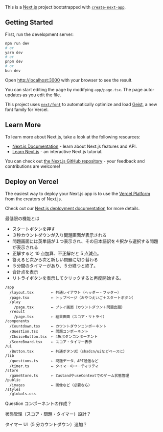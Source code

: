 This is a [Next.js](https://nextjs.org) project bootstrapped with [`create-next-app`](https://nextjs.org/docs/app/api-reference/cli/create-next-app).

## Getting Started

First, run the development server:

```bash
npm run dev
# or
yarn dev
# or
pnpm dev
# or
bun dev
```

Open [http://localhost:3000](http://localhost:3000) with your browser to see the result.

You can start editing the page by modifying `app/page.tsx`. The page auto-updates as you edit the file.

This project uses [`next/font`](https://nextjs.org/docs/app/building-your-application/optimizing/fonts) to automatically optimize and load [Geist](https://vercel.com/font), a new font family for Vercel.

## Learn More

To learn more about Next.js, take a look at the following resources:

- [Next.js Documentation](https://nextjs.org/docs) - learn about Next.js features and API.
- [Learn Next.js](https://nextjs.org/learn) - an interactive Next.js tutorial.

You can check out [the Next.js GitHub repository](https://github.com/vercel/next.js) - your feedback and contributions are welcome!

## Deploy on Vercel

The easiest way to deploy your Next.js app is to use the [Vercel Platform](https://vercel.com/new?utm_medium=default-template&filter=next.js&utm_source=create-next-app&utm_campaign=create-next-app-readme) from the creators of Next.js.

Check out our [Next.js deployment documentation](https://nextjs.org/docs/app/building-your-application/deploying) for more details.

最低限の機能とは

- スタートボタンを押す
- ３秒カウントダウンが入り問題画面が表示される
- 問題画面には英単語が１つ表示され、その日本語訳を４択から選択する問題が表示される
- 正解すると 10 点加算、不正解だと 5 点減点。
- 答えると次から次と新しい問題に切り替わる
- ５分間のタイマーがあり、５分経つと終了。
- 合計点を表示
- リトライボタンを表示してクリックすると再度開始する。

```
/app
  /layout.tsx        ← 共通レイアウト（ヘッダー・フッター）
  /page.tsx          ← トップページ（おやつえいご＋スタートボタン）
  /play
    /page.tsx        ← プレイ画面（カウントダウン＋問題出題）
  /result
    /page.tsx        ← 結果画面（スコア・リトライ）
/components
  /Countdown.tsx     ← カウントダウンコンポーネント
  /Question.tsx      ← 問題コンポーネント
  /ChoiceButton.tsx  ← 4択ボタンコンポーネント
  /ScoreBoard.tsx    ← スコア・タイマー表示
/ui
  /Button.tsx        ← 共通ボタンUI（shadcn/uiなどベースに）
/lib
  /questions.ts      ← 問題データ、API通信など
  /timer.ts          ← タイマーのユーティリティ
/store
  /gameStore.ts      ← ZustandやuseContextでのゲーム状態管理
/public
  /images            ← 画像など（必要なら）
/styles
  /globals.css
```

Question コンポーネントの作成？

状態管理（スコア・問題・タイマー）設計？

タイマー UI（5 分カウントダウン）追加？
